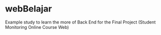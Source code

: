 # webBelajar
 Example study to learn the more of Back End for the Final Project (Student Monitoring Online Course Web)
